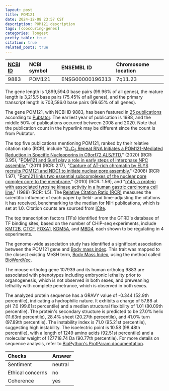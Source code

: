```yaml
---
layout: post
title: POM121
date: 2024-12-08 23:57 CST
description: POM121 description
tags: [cooccuring-genes]
categories: longest
pretty_table: true
citation: true
related_posts: true
---
```




| [NCBI ID](https://www.ncbi.nlm.nih.gov/gene/9883) | NCBI symbol | ENSEMBL ID | Chromosome location |
| :-------- | :------- | :-------- | :------- |
| 9883  | POM121 | ENSG00000196313 | 7q11.23  |



The gene length is 1,899,594.0 base pairs (99.96% of all genes), the mature length is 3,215.5 base pairs (75.45% of all genes), and the primary transcript length is 703,586.0 base pairs (99.65% of all genes).


The gene POM121, with NCBI ID 9883, has been featured in [25 publications](https://pubmed.ncbi.nlm.nih.gov/?term=%22POM121%22) according to [Pubtator](https://academic.oup.com/nar/article/47/W1/W587/5494727). The earliest year of publication is 1988, and the middle 50% of publications occurred between 2008 and 2020. Note that the publication count in the hyperlink may be different since the count is from Pubtator.


The top five publications mentioning POM121, ranked by their relative citation ratio (RCR), include "[G<sub>4</sub>C<sub>2</sub> Repeat RNA Initiates a POM121-Mediated Reduction in Specific Nucleoporins in C9orf72 ALS/FTD.](https://pubmed.ncbi.nlm.nih.gov/32673563)" (2020) (RCR: 3.95), "[POM121 and Sun1 play a role in early steps of interphase NPC assembly.](https://pubmed.ncbi.nlm.nih.gov/21727197)" (2011) (RCR: 2.17), "[Capture of AT-rich chromatin by ELYS recruits POM121 and NDC1 to initiate nuclear pore assembly.](https://pubmed.ncbi.nlm.nih.gov/18596237)" (2008) (RCR: 1.97), "[Pom121 links two essential subcomplexes of the nuclear pore complex core to the membrane.](https://pubmed.ncbi.nlm.nih.gov/20974814)" (2010) (RCR: 1.56), and "[p145, a protein with associated tyrosine kinase activity in a human gastric carcinoma cell line.](https://pubmed.ncbi.nlm.nih.gov/3211149)" (1988) (RCR: 1.5). The [Relative Citation Ratio (RCR)](https://journals.plos.org/plosbiology/article?id=10.1371/journal.pbio.1002541) measures the scientific influence of each paper by field- and time-adjusting the citations it has received, benchmarking to the median for NIH publications, which is set at 1.0. Citation counts are sourced from [iCite](https://icite.od.nih.gov).





The top transcription factors (TFs) identified from the GTRD's database of TF binding sites, based on the number of CHIP-seq experiments, include [KMT2B](https://www.ncbi.nlm.nih.gov/gene/9757), [CTCF](https://www.ncbi.nlm.nih.gov/gene/10664), [FOXA1](https://www.ncbi.nlm.nih.gov/gene/3169), [KDM5A](https://www.ncbi.nlm.nih.gov/gene/5927), and [MBD4](https://www.ncbi.nlm.nih.gov/gene/8930), each shown to be regulating in 4 experiments.





The genome-wide association study has identified a significant association between the POM121 gene and [Body mass index](https://pubmed.ncbi.nlm.nih.gov/30595370). This trait was mapped to the closest existing MeSH term, [Body Mass Index](https://meshb.nlm.nih.gov/record/ui?ui=D015992), using the method called [BioWordVec](https://www.nature.com/articles/s41597-019-0055-0).


The mouse ortholog gene 107939 and its human ortholog 9883 are associated with phenotypes including embryonic lethality prior to organogenesis, which is not observed in both sexes, and preweaning lethality with complete penetrance, which is observed in both sexes.


The analyzed protein sequence has a GRAVY value of -0.344 (52.9th percentile), indicating a hydrophilic nature. It exhibits a charge of 57.88 at pH 7.0 (99.61st percentile) and a median structural flexibility of 1.01 (80.09th percentile). The protein's secondary structure is predicted to be 27.0% helix (11.63rd percentile), 28.4% sheet (20.27th percentile), and 41.0% turn (97.89th percentile). The instability index is 71.0 (95.21st percentile), suggesting high instability. The isoelectric point is 10.58 (98.48th percentile), with a length of 1249 amino acids (92.51st percentile) and a molecular weight of 127718.74 Da (90.77th percentile). For more details on sequence analysis, refer to [BioPython's ProtParam documentation](https://biopython.org/docs/1.75/api/Bio.SeqUtils.ProtParam.html).



| Checks    | Answer |
| :-------- | :------- |
| Sentiment  | neutral   |
| Ethical concerns | no     |
| Coherence    | yes    |